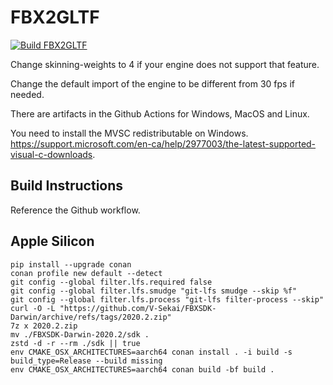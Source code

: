 # FBX2GLTF

[![Build FBX2GLTF](https://github.com/DmLvkvch/FBX2glTF/actions/workflows/build.yml/badge.svg)](https://github.com/DmLvkvch/FBX2glTF/actions/workflows/build.yml)

Change skinning-weights to 4 if your engine does not support that feature.

Change the default import of the engine to be different from 30 fps if needed.

There are artifacts in the Github Actions for Windows, MacOS and Linux.

You need to install the MVSC redistributable on Windows. https://support.microsoft.com/en-ca/help/2977003/the-latest-supported-visual-c-downloads.

## Build Instructions

Reference the Github workflow.

## Apple Silicon

    pip install --upgrade conan
    conan profile new default --detect
    git config --global filter.lfs.required false
    git config --global filter.lfs.smudge "git-lfs smudge --skip %f"
    git config --global filter.lfs.process "git-lfs filter-process --skip"
    curl -O -L "https://github.com/V-Sekai/FBXSDK-Darwin/archive/refs/tags/2020.2.zip"
    7z x 2020.2.zip
    mv ./FBXSDK-Darwin-2020.2/sdk .
    zstd -d -r --rm ./sdk || true
    env CMAKE_OSX_ARCHITECTURES=aarch64 conan install . -i build -s build_type=Release --build missing
    env CMAKE_OSX_ARCHITECTURES=aarch64 conan build -bf build .



